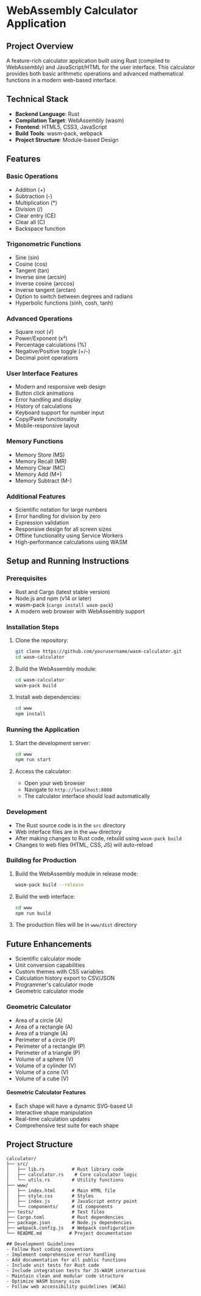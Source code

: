 # WebAssembly Calculator Application

## Project Overview
A feature-rich calculator application built using Rust (compiled to WebAssembly) and JavaScript/HTML for the user interface. This calculator provides both basic arithmetic operations and advanced mathematical functions in a modern web-based interface.

## Technical Stack
- **Backend Language**: Rust
- **Compilation Target**: WebAssembly (wasm)
- **Frontend**: HTML5, CSS3, JavaScript
- **Build Tools**: wasm-pack, webpack
- **Project Structure**: Module-based Design

## Features

### Basic Operations
- Addition (+)
- Subtraction (-)
- Multiplication (*)
- Division (/)
- Clear entry (CE)
- Clear all (C)
- Backspace function

### Trigonometric Functions
- Sine (sin)
- Cosine (cos)
- Tangent (tan)
- Inverse sine (arcsin)
- Inverse cosine (arccos)
- Inverse tangent (arctan)
- Option to switch between degrees and radians
- Hyperbolic functions (sinh, cosh, tanh)

### Advanced Operations
- Square root (√)
- Power/Exponent (x²)
- Percentage calculations (%)
- Negative/Positive toggle (+/-)
- Decimal point operations

### User Interface Features
- Modern and responsive web design
- Button click animations
- Error handling and display
- History of calculations
- Keyboard support for number input
- Copy/Paste functionality
- Mobile-responsive layout

### Memory Functions
- Memory Store (MS)
- Memory Recall (MR)
- Memory Clear (MC)
- Memory Add (M+)
- Memory Subtract (M-)

### Additional Features
- Scientific notation for large numbers
- Error handling for division by zero
- Expression validation
- Responsive design for all screen sizes
- Offline functionality using Service Workers
- High-performance calculations using WASM

## Setup and Running Instructions

### Prerequisites
- Rust and Cargo (latest stable version)
- Node.js and npm (v14 or later)
- wasm-pack (`cargo install wasm-pack`)
- A modern web browser with WebAssembly support

### Installation Steps
1. Clone the repository:
   ```bash
   git clone https://github.com/yourusername/wasm-calculator.git
   cd wasm-calculator
   ```

2. Build the WebAssembly module:
   ```bash
   cd wasm-calculator
   wasm-pack build
   ```

3. Install web dependencies:
   ```bash
   cd www
   npm install
   ```

### Running the Application
1. Start the development server:
   ```bash
   cd www
   npm run start
   ```

2. Access the calculator:
   - Open your web browser
   - Navigate to `http://localhost:8080`
   - The calculator interface should load automatically

### Development
- The Rust source code is in the `src` directory
- Web interface files are in the `www` directory
- After making changes to Rust code, rebuild using `wasm-pack build`
- Changes to web files (HTML, CSS, JS) will auto-reload

### Building for Production
1. Build the WebAssembly module in release mode:
   ```bash
   wasm-pack build --release
   ```

2. Build the web interface:
   ```bash
   cd www
   npm run build
   ```

3. The production files will be in `www/dist` directory

## Future Enhancements
- Scientific calculator mode
- Unit conversion capabilities
- Custom themes with CSS variables
- Calculation history export to CSV/JSON
- Programmer's calculator mode
- Geometric calculator mode

### Geometric Calculator
- Area of a circle (A)
- Area of a rectangle (A)
- Area of a triangle (A)
- Perimeter of a circle (P)
- Perimeter of a rectangle (P)
- Perimeter of a triangle (P)
- Volume of a sphere (V)
- Volume of a cylinder (V)
- Volume of a cone (V)
- Volume of a cube (V) 

#### Geometric Calculator Features
- Each shape will have a dynamic SVG-based UI
- Interactive shape manipulation
- Real-time calculation updates
- Comprehensive test suite for each shape

## Project Structure
```
calculator/
├── src/
│   ├── lib.rs          # Rust library code
│   ├── calculator.rs    # Core calculator logic
│   └── utils.rs        # Utility functions
├── www/
│   ├── index.html      # Main HTML file
│   ├── style.css       # Styles
│   ├── index.js        # JavaScript entry point
│   └── components/     # UI components
├── tests/              # Test files
├── Cargo.toml          # Rust dependencies
├── package.json        # Node.js dependencies
├── webpack.config.js   # Webpack configuration
└── README.md          # Project documentation

## Development Guidelines
- Follow Rust coding conventions
- Implement comprehensive error handling
- Add documentation for all public functions
- Include unit tests for Rust code
- Include integration tests for JS-WASM interaction
- Maintain clean and modular code structure
- Optimize WASM binary size
- Follow web accessibility guidelines (WCAG)
